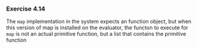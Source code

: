 ### Exercise 4.14
The `map` implementation in the system expects an function object, but when this version of map is installed on the evaluator, the functon to execute for `map` is not an actual primitive function, but a list that contains the primitive function

